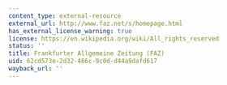 ```yaml
---
content_type: external-resource
external_url: http://www.faz.net/s/homepage.html
has_external_license_warning: true
license: https://en.wikipedia.org/wiki/All_rights_reserved
status: ''
title: Frankfurter Allgemeine Zeitung (FAZ)
uid: 62cd573e-2d32-466c-9c0d-d44a9dafd617
wayback_url: ''
---
```

